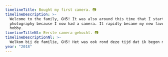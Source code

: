 ```yaml
---
timelineTitle: Bought my first camera. 📷
timelineDescription: >-
  Welcome to the family, GH5! It was also around this time that I started doing
  photography because I now had a camera. It rapidly became my new favourite
  hobby.
timelineTitleNl: Eerste camera gekocht. 📷
timelineDescriptionNl: >-
  Welkom bij de familie, GH5! Het was ook rond deze tijd dat ik begon met fotografie omdat ik nu eindelijk een camera had. Het nam al snel mijn leven over.
year: "2018"
---
```

